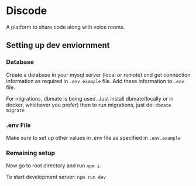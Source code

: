 # Discode

A platform to share code along with voice rooms.

## Setting up dev enviornment

### Database
Create a database in your mysql server (local or remote) and get connection information as required in `.env.example` file.
Add these information to `.env` file.

For migrations, dbmate is being used. Just install dbmate(locally or in docker, whichever you prefer) then to run migrations, just do: `dbmate migrate`

### .env File
Make sure to set up other values in .env file as specified in `.env.example`

### Remaining setup
Now go to root directory and run `npm i`.

To start development server: `npm run dev`
